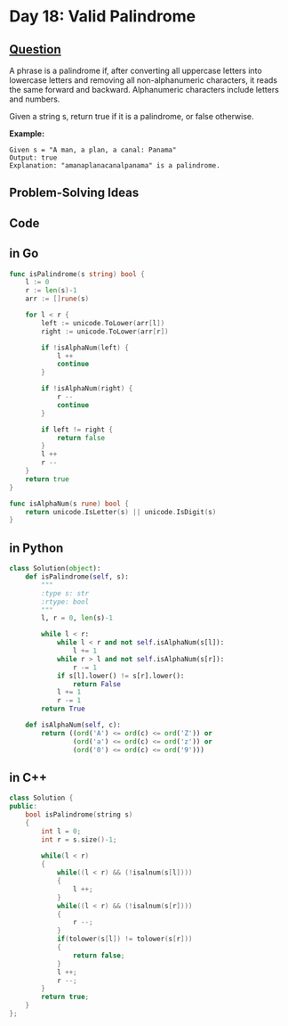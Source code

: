 # Day 18: Valid Palindrome

## [Question](https://leetcode.com/problems/valid-palindrome/description/)

A phrase is a palindrome if, after converting all uppercase letters into lowercase letters and removing all non-alphanumeric characters, it reads the same forward and backward. Alphanumeric characters include letters and numbers.

Given a string s, return true if it is a palindrome, or false otherwise.

**Example:**

```
Given s = "A man, a plan, a canal: Panama"
Output: true
Explanation: "amanaplanacanalpanama" is a palindrome.
```

## Problem-Solving Ideas

## Code
## in Go 

``` Go
func isPalindrome(s string) bool {
    l := 0
    r := len(s)-1
    arr := []rune(s)

    for l < r {
		left := unicode.ToLower(arr[l])
		right := unicode.ToLower(arr[r])

        if !isAlphaNum(left) {
            l ++
            continue
        }

        if !isAlphaNum(right) {
            r --
            continue
        }

        if left != right {
            return false
        }
        l ++
        r --
    }
    return true
}

func isAlphaNum(s rune) bool {
    return unicode.IsLetter(s) || unicode.IsDigit(s)
}
```

## in Python
``` python
class Solution(object):
    def isPalindrome(self, s):
        """
        :type s: str
        :rtype: bool
        """
        l, r = 0, len(s)-1

        while l < r:
            while l < r and not self.isAlphaNum(s[l]):
                l += 1
            while r > l and not self.isAlphaNum(s[r]):
                r -= 1
            if s[l].lower() != s[r].lower():
                return False
            l += 1
            r -= 1
        return True

    def isAlphaNum(self, c):
        return ((ord('A') <= ord(c) <= ord('Z')) or
                (ord('a') <= ord(c) <= ord('z')) or
                (ord('0') <= ord(c) <= ord('9')))
```

## in C++
``` C++
class Solution {
public:
    bool isPalindrome(string s)
    {
        int l = 0;
        int r = s.size()-1;
    
        while(l < r)
        {
            while((l < r) && (!isalnum(s[l])))
            {
                l ++;
            }
            while((l < r) && (!isalnum(s[r])))
            {
                r --;
            }
            if(tolower(s[l]) != tolower(s[r]))
            {
                return false;
            }
            l ++;
            r --;
        }
        return true;
    }
};
```



